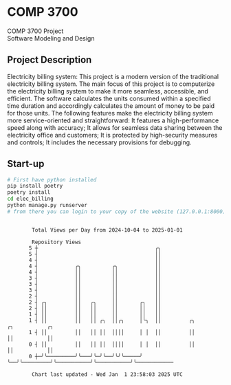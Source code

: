 # COMP 3700
COMP 3700 Project  
Software Modeling and Design
## Project Description
Electricity billing system: This project is a modern version of the traditional electricity billing system. The main focus of this project is to computerize the electricity billing system to make it more seamless, accessible, and efficient. The software calculates the units consumed within a specified time duration and accordingly calculates the amount of money to be paid for those units. The following features make the electricity billing system more service-oriented and straightforward: It features a high-performance speed along with accuracy; It allows for seamless data sharing between the electricity office and customers; It is protected by high-security measures and controls; It includes the necessary provisions for debugging.

## Start-up
```bash
# First have python installed
pip install poetry
poetry install
cd elec_billing
python manage.py runserver
# from there you can login to your copy of the website (127.0.0.1:8000), default creds are admin/admin
```

```

        Total Views per Day from 2024-10-04 to 2025-01-01

        Repository Views
       5 ┼                                      ╭╮
       5 ┤                                      ││
       4 ┤                                      ││
       4 ┤            ╭╮          ╭╮            ││
       4 ┤            ││          ││            ││
       3 ┤            ││          ││            ││
       3 ┤            ││          ││            ││
       3 ┤            ││          ││            ││
       2 ┤            ││          ││            ││
       2 ┤ ╭╮         ││   ╭╮     ││       ╭╮   ││
       2 ┤ ││         ││   ││     ││       ││   ││
       1 ┤ ││         ││   ││     ││       ││   ││
       1 ┤ ││         ││   ││ ╭╮  ││╭╮     │╰╮  ││         ╭╮           ╭╮           ╭╮
       1 ┤ ││         ││   ││ ││  ││││     │ │  ││         ││           ││           ││
       0 ┤ ││         ││   ││ ││  ││││     │ │  ││         ││           ││           ││
       0 ┼─╯╰─────────╯╰───╯╰─╯╰──╯╰╯╰─────╯ ╰──╯╰─────────╯╰───────────╯╰───────────╯╰────────────

        Chart last updated - Wed Jan  1 23:58:03 2025 UTC
        
```
